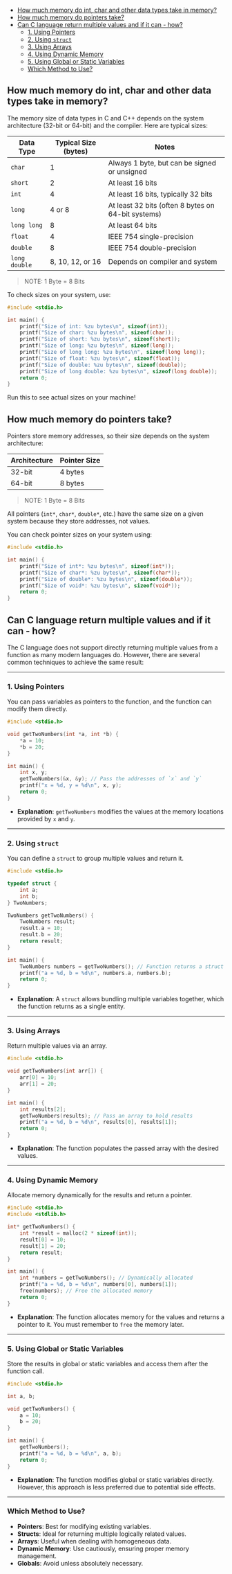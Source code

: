 - [How much memory do int, char and other data types take in memory?](#how-much-memory-do-int-char-and-other-data-types-take-in-memory)
- [How much memory do pointers take?](#how-much-memory-do-pointers-take)
- [Can C language return multiple values and if it can - how?](#can-c-language-return-multiple-values-and-if-it-can---how)
  - [1. Using Pointers](#1-using-pointers)
  - [2. Using `struct`](#2-using-struct)
  - [3. Using Arrays](#3-using-arrays)
  - [4. Using Dynamic Memory](#4-using-dynamic-memory)
  - [5. Using Global or Static Variables](#5-using-global-or-static-variables)
  - [Which Method to Use?](#which-method-to-use)
## How much memory do int, char and other data types take in memory?

The memory size of data types in C and C++ depends on the system architecture (32-bit or 64-bit) and the compiler. Here are typical sizes:

| Data Type     | Typical Size (bytes) | Notes                                              |
| ------------- | -------------------- | -------------------------------------------------- |
| `char`        | 1                    | Always 1 byte, but can be signed or unsigned       |
| `short`       | 2                    | At least 16 bits                                   |
| `int`         | 4                    | At least 16 bits, typically 32 bits                |
| `long`        | 4 or 8               | At least 32 bits (often 8 bytes on 64-bit systems) |
| `long long`   | 8                    | At least 64 bits                                   |
| `float`       | 4                    | IEEE 754 single-precision                          |
| `double`      | 8                    | IEEE 754 double-precision                          |
| `long double` | 8, 10, 12, or 16     | Depends on compiler and system                     |

> NOTE: 1 Byte = 8 Bits

To check sizes on your system, use:

```c
#include <stdio.h>

int main() {
    printf("Size of int: %zu bytes\n", sizeof(int));
    printf("Size of char: %zu bytes\n", sizeof(char));
    printf("Size of short: %zu bytes\n", sizeof(short));
    printf("Size of long: %zu bytes\n", sizeof(long));
    printf("Size of long long: %zu bytes\n", sizeof(long long));
    printf("Size of float: %zu bytes\n", sizeof(float));
    printf("Size of double: %zu bytes\n", sizeof(double));
    printf("Size of long double: %zu bytes\n", sizeof(long double));
    return 0;
}
```

Run this to see actual sizes on your machine!

## How much memory do pointers take?

Pointers store memory addresses, so their size depends on the system architecture:  

| Architecture | Pointer Size |
| ------------ | ------------ |
| 32-bit       | 4 bytes      |
| 64-bit       | 8 bytes      |

> NOTE: 1 Byte = 8 Bits

All pointers (`int*`, `char*`, `double*`, etc.) have the same size on a given system because they store addresses, not values.  

You can check pointer sizes on your system using:  

```c
#include <stdio.h>

int main() {
    printf("Size of int*: %zu bytes\n", sizeof(int*));
    printf("Size of char*: %zu bytes\n", sizeof(char*));
    printf("Size of double*: %zu bytes\n", sizeof(double*));
    printf("Size of void*: %zu bytes\n", sizeof(void*));
    return 0;
}
```

## Can C language return multiple values and if it can - how?

The C language does not support directly returning multiple values from a function as many modern languages do. However, there are several common techniques to achieve the same result:

---

### 1. Using Pointers
You can pass variables as pointers to the function, and the function can modify them directly.

```c
#include <stdio.h>

void getTwoNumbers(int *a, int *b) {
    *a = 10;
    *b = 20;
}

int main() {
    int x, y;
    getTwoNumbers(&x, &y); // Pass the addresses of `x` and `y`
    printf("x = %d, y = %d\n", x, y);
    return 0;
}
```

- **Explanation**: `getTwoNumbers` modifies the values at the memory locations provided by `x` and `y`.

---

### 2. Using `struct`
You can define a `struct` to group multiple values and return it.

```c
#include <stdio.h>

typedef struct {
    int a;
    int b;
} TwoNumbers;

TwoNumbers getTwoNumbers() {
    TwoNumbers result;
    result.a = 10;
    result.b = 20;
    return result;
}

int main() {
    TwoNumbers numbers = getTwoNumbers(); // Function returns a struct
    printf("a = %d, b = %d\n", numbers.a, numbers.b);
    return 0;
}
```

- **Explanation**: A `struct` allows bundling multiple variables together, which the function returns as a single entity.

---

### 3. Using Arrays
Return multiple values via an array.

```c
#include <stdio.h>

void getTwoNumbers(int arr[]) {
    arr[0] = 10;
    arr[1] = 20;
}

int main() {
    int results[2];
    getTwoNumbers(results); // Pass an array to hold results
    printf("a = %d, b = %d\n", results[0], results[1]);
    return 0;
}
```

- **Explanation**: The function populates the passed array with the desired values.

---

### 4. Using Dynamic Memory
Allocate memory dynamically for the results and return a pointer.

```c
#include <stdio.h>
#include <stdlib.h>

int* getTwoNumbers() {
    int *result = malloc(2 * sizeof(int));
    result[0] = 10;
    result[1] = 20;
    return result;
}

int main() {
    int *numbers = getTwoNumbers(); // Dynamically allocated
    printf("a = %d, b = %d\n", numbers[0], numbers[1]);
    free(numbers); // Free the allocated memory
    return 0;
}
```

- **Explanation**: The function allocates memory for the values and returns a pointer to it. You must remember to `free` the memory later.

---

### 5. Using Global or Static Variables
Store the results in global or static variables and access them after the function call.

```c
#include <stdio.h>

int a, b;

void getTwoNumbers() {
    a = 10;
    b = 20;
}

int main() {
    getTwoNumbers();
    printf("a = %d, b = %d\n", a, b);
    return 0;
}
```

- **Explanation**: The function modifies global or static variables directly. However, this approach is less preferred due to potential side effects.

---

### Which Method to Use?
- **Pointers**: Best for modifying existing variables.
- **Structs**: Ideal for returning multiple logically related values.
- **Arrays**: Useful when dealing with homogeneous data.
- **Dynamic Memory**: Use cautiously, ensuring proper memory management.
- **Globals**: Avoid unless absolutely necessary.
